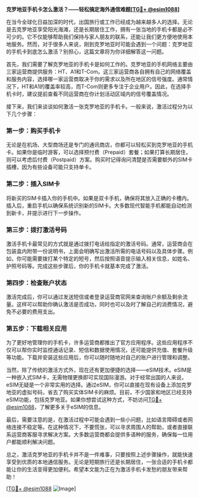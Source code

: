 **克罗地亚手机卡怎么激活？——轻松搞定海外通信难题[[TG💪+ @esim1088](https://t.me/s/esim1088)]**

在当今全球化日益加深的时代，出国旅行或工作已经成为越来越多人的选择。无论是去克罗地亚享受阳光海滩，还是长期居住工作，拥有一张当地的手机卡都是必不可少的。它不仅能够帮助我们保持与家人朋友的联系，还能让我们更方便地使用本地服务。然而，对于很多人来说，刚到克罗地亚时可能会遇到一个问题：克罗地亚的手机卡到底怎么激活？别担心，这篇文章将为你详细解答这一问题。

首先，我们需要了解克罗地亚的手机卡是如何工作的。克罗地亚的手机网络主要由三家运营商提供服务：HT、A1和T-Com。这三家运营商各自拥有自己的网络覆盖和服务内容，选择哪一家运营商取决于你的需求以及所在地区的信号强度。通常情况下，HT和A1的覆盖率较高，而T-Com则更多专注于企业用户。因此，在选择手机卡时，建议提前查看不同运营商在你计划活动区域内的信号覆盖情况。

接下来，我们来谈谈如何激活一张克罗地亚的手机卡。一般来说，激活过程分为以下几个步骤：

### **第一步：购买手机卡**
无论是在机场、大型商场还是专门的通讯商店，你都可以轻松买到克罗地亚的手机卡。如果你是临时游客，可以选择预付费（Prepaid）套餐；如果打算长期居住，则可以考虑后付费（Postpaid）方案。购买时记得询问清楚是否需要额外的SIM卡插槽，因为有些设备可能只支持单卡。

### **第二步：插入SIM卡**
将新买的SIM卡插入你的手机中。如果是双卡手机，确保将其放入正确的卡槽内。插入后，重启手机以确保系统识别新的SIM卡。大多数现代智能手机都能自动检测到新卡，并提示进行下一步操作。

### **第三步：拨打激活号码**
激活手机卡最常见的方式就是通过拨打电话给指定的激活号码。通常，运营商会在包装盒内附带一份说明书，上面会明确写出激活所需的电话号码以及具体步骤。例如，你可能需要拨打某个特定的短号，然后按照语音提示输入相关信息，如姓名、护照号码等。完成这些步骤后，你的手机卡就基本完成了激活。

### **第四步：检查账户状态**
激活完成后，你可以通过发送短信或者登录运营商官网来查询账户余额及剩余流量。这样可以帮助你确认激活是否成功，同时也可以及时了解自己的消费情况，避免不必要的费用支出。

### **第五步：下载相关应用**
为了更好地管理你的手机卡，许多运营商都推出了官方应用程序。这些应用程序不仅可以帮你实时监控通话记录、短信和数据使用情况，还可能提供充值、套餐升级等功能。下载并安装这些应用后，你可以随时随地对自己的账户进行管理和调整。

当然，除了传统的激活方式外，现在还有更加便捷的选择——eSIM技术。eSIM是一种嵌入式SIM卡，无需物理更换即可实现国际漫游。对于经常出国的人来说，eSIM无疑是一个非常实用的选择。通过eSIM，你可以直接在现有设备上添加克罗地亚的虚拟号码，省去了购买实体SIM卡的麻烦。目前，不少国家和地区已经支持eSIM功能，包括克罗地亚。如果你想尝试这种方式，不妨访问[TG💪+ @esim1088](https://t.me/s/esim1088)，了解更多关于eSIM的信息。

最后，需要注意的是，在激活过程中可能会遇到一些小问题，比如语言障碍或者网络连接不稳定等。在这种情况下，不要慌张，可以寻求周围人的帮助，或者直接联系运营商客服寻求解决方案。大多数运营商都会提供多语种的服务，确保每一位用户都能顺利解决问题。

总之，激活克罗地亚的手机卡并不是一件难事，只要按照上述步骤操作，就能快速享受到优质的本地通信服务。无论是短期旅行还是长期居住，一张合适的手机卡都能让你的生活变得更加便利。希望本文能为正在为激活手机卡发愁的朋友带来帮助！

[[TG💪+ @esim1088](https://t.me/s/esim1088) ![Image](https://i.postimg.cc/4NQfJmqS/Snipaste-2025-05-13-00-14-12.png)]